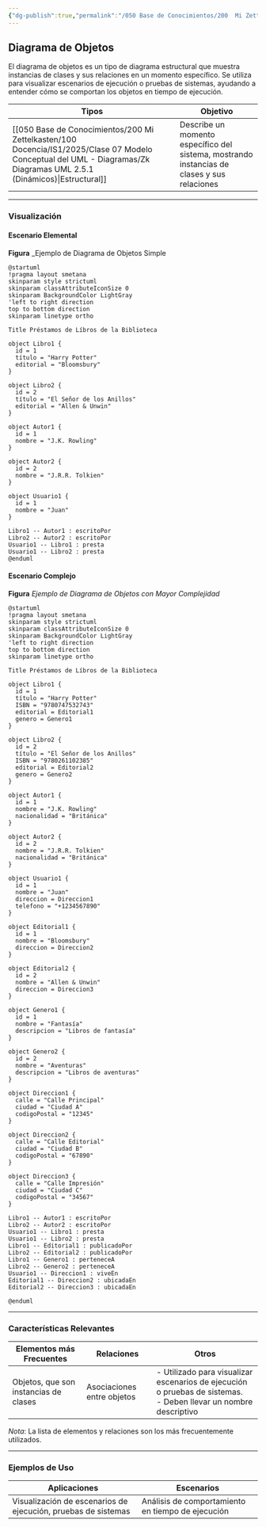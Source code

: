 ```yaml
---
{"dg-publish":true,"permalink":"/050 Base de Conocimientos/200  Mi Zettelkasten/100 Docencia/IS1/2025/Clase 07 Modelo Conceptual del UML - Diagramas/Zk UML Diagrama de Objetos/","tags":["digitalGarden","modeloConceptualUML"]}
---
```


## Diagrama de Objetos

El diagrama de objetos es un tipo de diagrama estructural que muestra instancias de clases y sus relaciones en un momento específico. Se utiliza para visualizar escenarios de ejecución o pruebas de sistemas, ayudando a entender cómo se comportan los objetos en tiempo de ejecución.

| Tipos                                                          | Objetivo                                                                                    |
| -------------------------------------------------------------- | ------------------------------------------------------------------------------------------- |
| [[050 Base de Conocimientos/200  Mi Zettelkasten/100 Docencia/IS1/2025/Clase 07 Modelo Conceptual del UML - Diagramas/Zk Diagramas UML 2.5.1 (Dinámicos)\|Estructural]] | Describe un momento específico del sistema, mostrando instancias de clases y sus relaciones |

----
### Visualización
#### Escenario Elemental
**Figura**
_Ejemplo de Diagrama de Objetos Simple
```plantuml
@startuml
!pragma layout smetana
skinparam style strictuml
skinparam classAttributeIconSize 0
skinparam BackgroundColor LightGray
'left to right direction
top to bottom direction
skinparam linetype ortho

Title Préstamos de Líbros de la Biblioteca

object Libro1 {
  id = 1
  título = "Harry Potter"
  editorial = "Bloomsbury"
}

object Libro2 {
  id = 2
  título = "El Señor de los Anillos"
  editorial = "Allen & Unwin"
}

object Autor1 {
  id = 1
  nombre = "J.K. Rowling"
}

object Autor2 {
  id = 2
  nombre = "J.R.R. Tolkien"
}

object Usuario1 {
  id = 1
  nombre = "Juan"
}

Libro1 -- Autor1 : escritoPor
Libro2 -- Autor2 : escritoPor
Usuario1 -- Libro1 : presta
Usuario1 -- Libro2 : presta
@enduml
```

#### Escenario Complejo
**Figura**
_Ejemplo de Diagrama de Objetos con Mayor Complejidad_
```plantuml
@startuml
!pragma layout smetana
skinparam style strictuml
skinparam classAttributeIconSize 0
skinparam BackgroundColor LightGray
'left to right direction
top to bottom direction
skinparam linetype ortho

Title Préstamos de Líbros de la Biblioteca

object Libro1 {
  id = 1
  título = "Harry Potter"
  ISBN = "9780747532743"
  editorial = Editorial1
  genero = Genero1
}

object Libro2 {
  id = 2
  título = "El Señor de los Anillos"
  ISBN = "9780261102385"
  editorial = Editorial2
  genero = Genero2
}

object Autor1 {
  id = 1
  nombre = "J.K. Rowling"
  nacionalidad = "Británica"
}

object Autor2 {
  id = 2
  nombre = "J.R.R. Tolkien"
  nacionalidad = "Británica"
}

object Usuario1 {
  id = 1
  nombre = "Juan"
  direccion = Direccion1
  telefono = "+1234567890"
}

object Editorial1 {
  id = 1
  nombre = "Bloomsbury"
  direccion = Direccion2
}

object Editorial2 {
  id = 2
  nombre = "Allen & Unwin"
  direccion = Direccion3
}

object Genero1 {
  id = 1
  nombre = "Fantasía"
  descripcion = "Libros de fantasía"
}

object Genero2 {
  id = 2
  nombre = "Aventuras"
  descripcion = "Libros de aventuras"
}

object Direccion1 {
  calle = "Calle Principal"
  ciudad = "Ciudad A"
  codigoPostal = "12345"
}

object Direccion2 {
  calle = "Calle Editorial"
  ciudad = "Ciudad B"
  codigoPostal = "67890"
}

object Direccion3 {
  calle = "Calle Impresión"
  ciudad = "Ciudad C"
  codigoPostal = "34567"
}

Libro1 -- Autor1 : escritoPor
Libro2 -- Autor2 : escritoPor
Usuario1 -- Libro1 : presta
Usuario1 -- Libro2 : presta
Libro1 -- Editorial1 : publicadoPor
Libro2 -- Editorial2 : publicadoPor
Libro1 -- Genero1 : perteneceA
Libro2 -- Genero2 : perteneceA
Usuario1 -- Direccion1 : viveEn
Editorial1 -- Direccion2 : ubicadaEn
Editorial2 -- Direccion3 : ubicadaEn

@enduml
```

----
### Características Relevantes

| Elementos más Frecuentes              | Relaciones                 | Otros                                                                                                              |
| ------------------------------------- | -------------------------- | ------------------------------------------------------------------------------------------------------------------ |
| Objetos, que son instancias de clases | Asociaciones entre objetos | - Utilizado para visualizar escenarios de ejecución o pruebas de sistemas.<br>- Deben llevar un nombre descriptivo |
_Nota_: La lista de elementos y relaciones son los más frecuentemente utilizados.

----
### Ejemplos de Uso

| Aplicaciones                                                  | Escenarios                                        |
| ------------------------------------------------------------- | ------------------------------------------------- |
| Visualización de escenarios de ejecución, pruebas de sistemas | Análisis de comportamiento en tiempo de ejecución |
